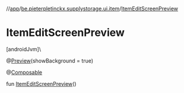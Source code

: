 //[app](../../index.md)/[be.pieterpletinckx.supplystorage.ui.item](index.md)/[ItemEditScreenPreview](-item-edit-screen-preview.md)

# ItemEditScreenPreview

[androidJvm]\

@[Preview](https://developer.android.com/reference/kotlin/androidx/compose/ui/tooling/preview/Preview.html)(showBackground = true)

@[Composable](https://developer.android.com/reference/kotlin/androidx/compose/runtime/Composable.html)

fun [ItemEditScreenPreview](-item-edit-screen-preview.md)()
